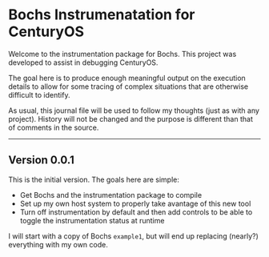 # Bochs Instrumenatation for CenturyOS

Welcome to the instrumentation package for Bochs.  This project was developed to assist in debugging CenturyOS.

The goal here is to produce enough meaningful output on the execution details to allow for some tracing of complex situations that are otherwise difficult to identify.

As usual, this journal file will be used to follow my thoughts (just as with any project).  History will not be changed and the purpose is different than that of comments in the source.

---

## Version 0.0.1

This is the initial version.  The goals here are simple:
* Get Bochs and the instrumentation package to compile
* Set up my own host system to properly take avantage of this new tool
* Turn off instrumentation by default and then add controls to be able to toggle the instrumentation status at runtime

I will start with a copy of Bochs `example1`, but will end up replacing (nearly?) everything with my own code.
